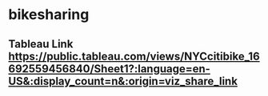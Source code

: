 # bikesharing

## Tableau Link https://public.tableau.com/views/NYCcitibike_16692559456840/Sheet1?:language=en-US&:display_count=n&:origin=viz_share_link
